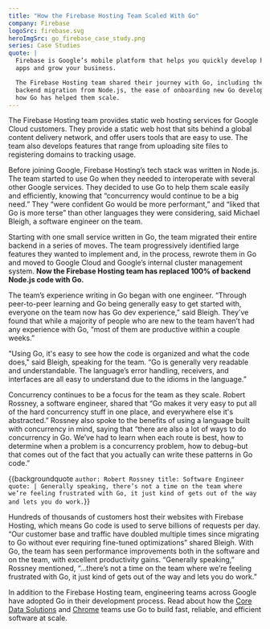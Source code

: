 ```yaml
---
title: "How the Firebase Hosting Team Scaled With Go"
company: Firebase
logoSrc: firebase.svg
heroImgSrc: go_firebase_case_study.png
series: Case Studies
quote: |
  Firebase is Google’s mobile platform that helps you quickly develop high-quality
  apps and grow your business.

  The Firebase Hosting team shared their journey with Go, including their
  backend migration from Node.js, the ease of onboarding new Go developers, and
  how Go has helped them scale.
---
```


The Firebase Hosting team provides static web hosting services for Google Cloud
customers. They provide a static web host that sits behind a global content
delivery network, and offer users tools that are easy to use. The team also
develops features that range from uploading site files to registering domains to
tracking usage.

Before joining Google, Firebase Hosting’s tech stack was written in Node.js. The
team started to use Go when they needed to interoperate with several other
Google services. They decided to use Go to help them scale easily and
efficiently, knowing that “concurrency would continue to be a big need.” They
“were confident Go would be more performant,” and “liked that Go is more terse”
than other languages they were considering, said Michael Bleigh, a software
engineer on the team.

Starting with one small service written in Go, the team migrated their entire
backend in a series of moves. The team progressively identified large features
they wanted to implement and, in the process, rewrote them in Go and moved to
Google Cloud and Google’s internal cluster management system. **Now the Firebase
Hosting team has replaced 100% of backend Node.js code with Go.**

The team’s experience writing in Go began with one engineer. “Through
peer-to-peer learning and Go being generally easy to get started with, everyone
on the team now has Go dev experience,” said Bleigh. They’ve found that while a
majority of people who are new to the team haven’t had any experience with Go,
“most of them are productive within a couple weeks.”

"Using Go, it's easy to see how the code is organized and what the code does,"
said Bleigh, speaking for the team. “Go is generally very readable and
understandable. The language’s error handling, receivers, and interfaces are all
easy to understand due to the idioms in the language.”

Concurrency continues to be a focus for the team as they scale. Robert Rossney,
a software engineer, shared that “Go makes it very easy to put all of the hard
concurrency stuff in one place, and everywhere else it's abstracted.” Rossney
also spoke to the benefits of using a language built with concurrency in mind,
saying that “there are also a lot of ways to do concurrency in Go. We’ve had to
learn when each route is best, how to determine when a problem is a concurrency
problem, how to debug–but that comes out of the fact that you actually can write
these patterns in Go code.”

{{backgroundquote `
  author: Robert Rossney
  title: Software Engineer
  quote: |
    Generally speaking, there’s not a time on the team where we’re feeling
    frustrated with Go, it just kind of gets out of the way and lets you do work.
`}}

Hundreds of thousands of customers host their websites with Firebase Hosting,
which means Go code is used to serve billions of requests per day. “Our customer
base and traffic have doubled multiple times since migrating to Go without ever
requiring fine-tuned optimizations” shared Bleigh.  With Go, the team has seen
performance improvements both in the software and on the team, with excellent
productivity gains. “Generally speaking,” Rossney mentioned, “...there’s not a
time on the team where we’re feeling frustrated with Go, it just kind of gets
out of the way and lets you do work.”

In addition to the Firebase Hosting team, engineering teams across Google have
adopted Go in their development process. Read about how the [Core Data
Solutions](/solutions/google/coredata/) and [Chrome](/solutions/google/chrome/)
teams use Go to build fast, reliable, and efficient software at scale.

